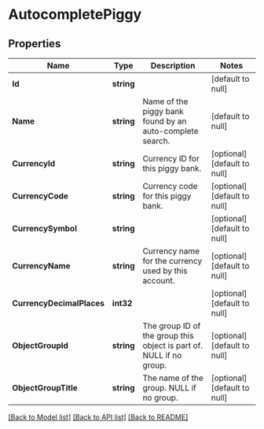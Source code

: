 # AutocompletePiggy

## Properties
Name | Type | Description | Notes
------------ | ------------- | ------------- | -------------
**Id** | **string** |  | [default to null]
**Name** | **string** | Name of the piggy bank found by an auto-complete search. | [default to null]
**CurrencyId** | **string** | Currency ID for this piggy bank. | [optional] [default to null]
**CurrencyCode** | **string** | Currency code for this piggy bank. | [optional] [default to null]
**CurrencySymbol** | **string** |  | [optional] [default to null]
**CurrencyName** | **string** | Currency name for the currency used by this account. | [optional] [default to null]
**CurrencyDecimalPlaces** | **int32** |  | [optional] [default to null]
**ObjectGroupId** | **string** | The group ID of the group this object is part of. NULL if no group. | [optional] [default to null]
**ObjectGroupTitle** | **string** | The name of the group. NULL if no group. | [optional] [default to null]

[[Back to Model list]](../README.md#documentation-for-models) [[Back to API list]](../README.md#documentation-for-api-endpoints) [[Back to README]](../README.md)

